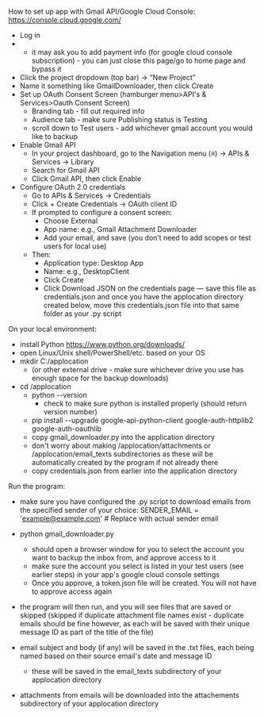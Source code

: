 How to set up app with Gmail API/Google Cloud Console:
https://console.cloud.google.com/
- Log in
- -  it may ask you to add payment info (for google cloud console subscription) - you can just close this page/go to home page and bypass it
- Click the project dropdown (top bar) → “New Project”
- Name it something like GmailDownloader, then click Create
- Set up OAuth Consent Screen (hamburger menu>API's & Services>Oauth Consent Screen)
  - Branding tab - fill out required info
  - Audience tab - make sure Publishing status is Testing
  -   scroll down to Test users - add whichever gmail account you would like to backup
- Enable Gmail API
  - In your project dashboard, go to the Navigation menu (≡) → APIs & Services → Library
  - Search for Gmail API
  - Click Gmail API, then click Enable
- Configure OAuth 2.0 credentials
  - Go to APIs & Services → Credentials
  - Click + Create Credentials → OAuth client ID
  - If prompted to configure a consent screen:
    - Choose External
    - App name: e.g., Gmail Attachment Downloader
    - Add your email, and save (you don’t need to add scopes or test users for local use)
  - Then:
    - Application type: Desktop App
    - Name: e.g., DesktopClient
    - Click Create
    - Click Download JSON on the credentials page — save this file as credentials.json and once you have the applocation directory created below, move this credentials.json file into that same folder as your .py script
      
On your local environment:
- install Python https://www.python.org/downloads/
- open Linux/Unix shell/PowerShell/etc. based on your OS
- mkdir C:/applocation
    - (or other external drive - make sure whichever drive you use has enough space for the backup downloads)
- cd /applocation
    - python --version
        - check to make sure python is installed properly (should return version number)
    - pip install --upgrade google-api-python-client google-auth-httplib2 google-auth-oauthlib
    - copy gmail_downloader.py into the application directory
    - don't worry about making /applocation/attachments or /applocation/email_texts subdirectories as these will be automatically created by the program if not already there
    - copy credentials.json from earlier into the application directory
 
Run the program:
- make sure you have configured the .py script to download emails from the specified sender of your choice:
      SENDER_EMAIL = 'example@example.com'  # Replace with actual sender email

- python gmail_downloader.py
  - should open a browser window for you to select the account you want to backup the inbox from, and approve access to it
  - make sure the account you select is listed in your test users (see earlier steps) in your app's google cloud console settings
  - Once you approve, a token.json file will be created. You will not have to approve access again
- the program will then run, and you will see files that are saved or skipped (skipped if duplicate attachment file names exist - duplicate emails should be fine however, as each will be saved with their unique message ID as part of the title of the file)
- email subject and body (if any) will be saved in the .txt files, each being named based on their source email's date and message ID
    -  these will be saved in the email_texts subdirectory of your applocation directory
- attachments from emails will be downloaded into the attachements subdirectory of your applocation directory



